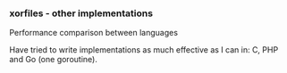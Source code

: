 ### xorfiles - other implementations

Performance comparison between languages

Have tried to write implementations as much effective as I can in: C, PHP and Go (one goroutine).
